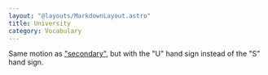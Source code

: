 ```yaml
---
layout: "@layouts/MarkdownLayout.astro"
title: University
category: Vocabulary
---
```


Same motion as ["secondary"](../secondary),
but with the "U" hand sign instead of the "S" hand sign.
